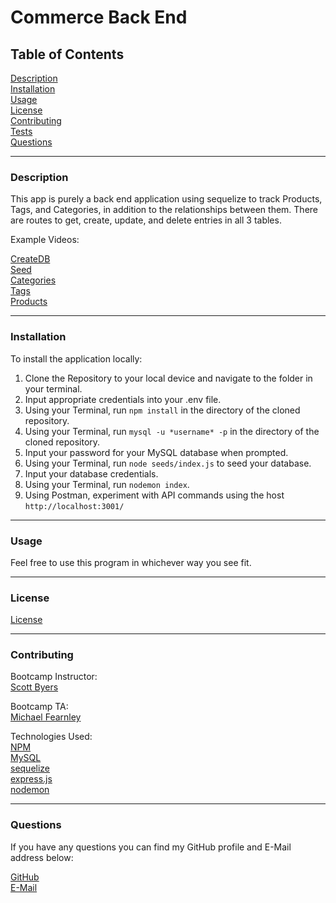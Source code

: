 # Commerce Back End

## Table of Contents  

[Description](#Description)  
[Installation](#Installation)  
[Usage](#Usage)  
[License](#License)  
[Contributing](#Contributing)  
[Tests](#Tests)  
[Questions](#Questions)  


---
<a name="Description"></a>
### Description

This app is purely a back end application using sequelize to track Products, Tags, and Categories, in addition to the relationships between them. There are routes to get, create, update, and delete entries in all 3 tables.  

Example Videos:

[CreateDB](https://drive.google.com/file/d/1AHs6-hbGZoy3WiV_xNgwBgWYvLGLJS7A/view)  
[Seed](https://drive.google.com/file/d/1a87LngSS9S8fhLaoycw4BV1g_OfzWhBX/view)  
[Categories](https://drive.google.com/file/d/1FsgpPnWNIH4xjuCvEyaXtiOZ5oXaEQzi/view)  
[Tags](https://drive.google.com/file/d/1FdiPC5NgH6lJ68LShIumAyGPFzH-t_Ak/view)  
[Products](https://drive.google.com/file/d/15BrWqJry4FMy2yKaO5lXh0ZFTaybgnRn/view)  

---
<a name="Installation"></a>
### Installation 

To install the application locally:  
1.  Clone the Repository to your local device and navigate to the folder in your terminal.  
2.  Input appropriate credentials into your .env file.
3.  Using your Terminal, run `npm install` in the directory of the cloned repository.  
4.  Using your Terminal, run `mysql -u *username* -p` in the directory of the cloned repository.  
5.  Input your password for your MySQL database when prompted.  
6.  Using your Terminal, run `node seeds/index.js` to seed your database.
7.  Input your database credentials.  
8.  Using your Terminal, run `nodemon index`.
9.  Using Postman, experiment with API commands using the host `http://localhost:3001/`

---
<a name="Usage"></a>
### Usage

Feel free to use this program in whichever way you see fit.

---
<a name="License"></a>
### License

[License](./LICENSE)

---
<a name="Contributing"></a>
### Contributing

Bootcamp Instructor:  
[Scott Byers](https://github.com/switch120)  

Bootcamp TA:  
[Michael Fearnley](https://michaelfearnley.com/)  

Technologies Used:  
[NPM](https://www.npmjs.com/)  
[MySQL](https://www.npmjs.com/package/mysql)  
[sequelize](https://sequelize.org/)  
[express.js](https://expressjs.com/)  
[nodemon](https://www.npmjs.com/package/nodemon)  


---
<a name="Questions"></a>
### Questions

If you have any questions you can find my GitHub profile and E-Mail address below:  

[GitHub](https://github.com/rroyalty/)  
[E-Mail](rroyalty@gmail.com)